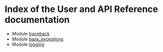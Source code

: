 # Index of the User and API Reference documentation

* Module [traceback](./UD001_traceback.md)
* Module [base_exceptions](./UD002_base_exceptions.md)
* Module [logging](./UD003_logging.md)
